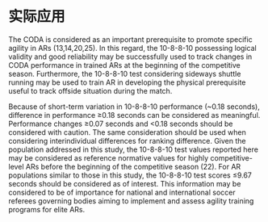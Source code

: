 # 实际应用

The CODA is considered as an important prerequisite to promote specific agility in ARs (13,14,20,25). In this regard, the 10-8-8-10 possessing logical validity and good reliability may be successfully used to track changes in CODA performance in trained ARs at the beginning of the competitive season. Furthermore, the 10-8-8-10 test considering sideways shuttle running may be used to train AR in developing the physical prerequisite useful to track offside situation during the match.

Because of short-term variation in 10-8-8-10 performance (~0.18 seconds), difference in performance &geq;0.18 seconds can be considered as meaningful. Performance changes &geq;0.07 seconds and <0.18 seconds should be considered with caution. The same consideration should be used when considering interindividual differences for ranking difference. Given the population addressed in this study, the 10-8-8-10 test values reported here may be considered as reference normative values for highly competitive-level ARs before the beginning of the competitive season (22). For AR populations similar to those in this study, the 10-8-8-10 test scores &leq;9.67 seconds should be considered as of interest. This information may be considered to be of importance for national and international soccer referees governing bodies aiming to implement and assess agility training programs for elite ARs.
